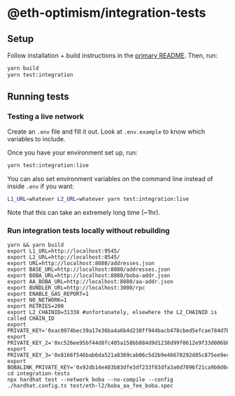 # @eth-optimism/integration-tests

## Setup

Follow installation + build instructions in the [primary README](../README.md). Then, run:

```bash
yarn build
yarn test:integration
```

## Running tests

### Testing a live network

Create an `.env` file and fill it out. Look at `.env.example` to know which variables to include.

Once you have your environment set up, run:

```bash
yarn test:integration:live
```

You can also set environment variables on the command line instead of inside `.env` if you want:

```bash
L1_URL=whatever L2_URL=whatever yarn test:integration:live
```

Note that this can take an extremely long time (~1hr).


### Run integration tests locally without rebuilding
```
yarn && yarn build
export L1_URL=http://localhost:9545/
export L2_URL=http://localhost:8545/
export URL=http://localhost:8080/addresses.json
export BASE_URL=http://localhost:8080/addresses.json
export BOBA_URL=http://localhost:8080/boba-addr.json
export AA_BOBA_URL=http://localhost:8080/aa-addr.json
export BUNDLER_URL=http://localhost:3000/rpc
export ENABLE_GAS_REPORT=1
export NO_NETWORK=1
export RETRIES=200
export L2_CHAINID=31338 #unfortunately, elsewhere the L2_CHAINID is called CHAIN_ID
export PRIVATE_KEY='0xac0974bec39a17e36ba4a6b4d238ff944bacb478cbed5efcae784d7bf4f2ff80'
export PRIVATE_KEY_2='0xc526ee95bf44d8fc405a158bb884d9d1238d99f0612e9f33d006bb0789009aaa'
export PRIVATE_KEY_3='0x8166f546bab6da521a8369cab06c5d2b9e46670292d85c875ee9ec20e84ffb61'
export BOBALINK_PRIVATE_KEY='0x92db14e403b83dfe3df233f83dfa3a0d7096f21ca9b0d6d6b8d88b2b4ec1564e'
cd integration-tests
npx hardhat test --network boba --no-compile --config ./hardhat.config.ts test/eth-l2/boba_aa_fee_boba.spec
```

